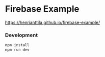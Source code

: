 # Firebase Example

https://henrianttila.github.io/firebase-example/

### Development

```sh
npm install
npm run dev
```
